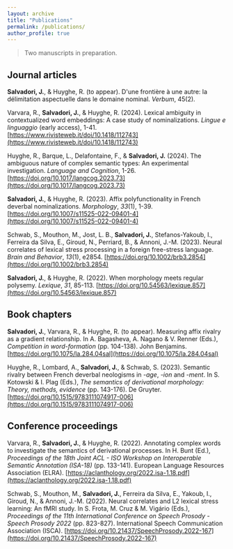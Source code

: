 ```yaml
---
layout: archive
title: "Publications"
permalink: /publications/
author_profile: true
---
```


> Two manuscripts in preparation.

Journal articles
-----

**Salvadori, J.**, & Huyghe, R. (to appear). D'une frontière à une autre: la délimitation aspectuelle dans le domaine nominal. *Verbum*, 45(2).

Varvara, R., **Salvadori, J.**, & Huyghe, R. (2024). Lexical ambiguity in contextualized word embeddings: A case study of nominalizations. *Lingue e linguaggio* (early access), 1-41. [https://www.rivisteweb.it/doi/10.1418/112743](https://www.rivisteweb.it/doi/10.1418/112743)

Huyghe, R., Barque, L., Delafontaine, F., & **Salvadori, J.** (2024). The ambiguous nature of complex semantic types: An experimental investigation. *Language and Cognition*, 1-26. [https://doi.org/10.1017/langcog.2023.73](https://doi.org/10.1017/langcog.2023.73)

**Salvadori, J.**, & Huyghe, R. (2023). Affix polyfunctionality in French deverbal nominalizations. *Morphology*, *33*(1), 1-39. [https://doi.org/10.1007/s11525-022-09401-4](https://doi.org/10.1007/s11525-022-09401-4)

Schwab, S., Mouthon, M., Jost, L. B., **Salvadori, J.**, Stefanos-Yakoub, I., Ferreira da Silva, E., Giroud, N., Perriard, B., & Annoni, J.-M. (2023). Neural correlates of lexical stress processing in a foreign free-stress language. *Brain and Behavior*, *13*(1), e2854. [https://doi.org/10.1002/brb3.2854](https://doi.org/10.1002/brb3.2854)

**Salvadori, J.**, & Huyghe, R. (2022). When morphology meets regular polysemy. *Lexique*, *31*, 85-113. [https://doi.org/10.54563/lexique.857](https://doi.org/10.54563/lexique.857)


Book chapters
-----

**Salvadori, J.**, Varvara, R., & Huyghe, R. (to appear). Measuring affix rivalry as a gradient relationship. In 
A. Bagasheva, A. Nagano & V. Renner (Eds.), *Competition in word-formation* (pp. 104-138). John Benjamins. [https://doi.org/10.1075/la.284.04sal](https://doi.org/10.1075/la.284.04sal)

Huyghe, R., Lombard, A., **Salvadori, J.**, & Schwab, S. (2023). Semantic rivalry between French deverbal neologisms in *-age*, *-ion* and *-ment*. In S. Kotowski & I. Plag (Eds.), *The semantics of derivational morphology: Theory, methods, evidence* (pp. 143-176). De Gruyter. [https://doi.org/10.1515/9783111074917-006](https://doi.org/10.1515/9783111074917-006)


Conference proceedings
-----

Varvara, R., **Salvadori, J.**, & Huyghe, R. (2022). Annotating complex words to investigate the semantics of derivational processes. In H. Bunt (Ed.), *Proceedings of the 18th Joint ACL - ISO Workshop on Interoperable Semantic Annotation (ISA-18)* (pp. 133-141). European Language Resources Association (ELRA). [https://aclanthology.org/2022.isa-1.18.pdf](https://aclanthology.org/2022.isa-1.18.pdf)

Schwab, S., Mouthon, M., **Salvadori, J.**, Ferreira da Silva, E., Yakoub, I., Giroud, N., & Annoni, J.-M. (2022). Neural correlates and L2 lexical stress learning: An fMRI study. In S. Frota, M. Cruz & M. Vigário (Eds.), *Proceedings of the 11th International Conference on Speech Prosody - Speech Prosody 2022* (pp. 823-827). International Speech Communication Association (ISCA). [https://doi.org/10.21437/SpeechProsody.2022-167](https://doi.org/10.21437/SpeechProsody.2022-167)
